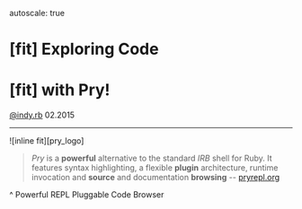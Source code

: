 autoscale: true

# [fit] Exploring Code
# [fit] with __Pry__!

[@indy.rb][indyrb] 02.2015

-------------------------------------------------------------------------------

![inline fit][pry_logo]

> *Pry* is a __powerful__ alternative to the standard *IRB* shell for Ruby.
> It features syntax highlighting, a flexible __plugin__ architecture,
> runtime invocation and __source__ and documentation __browsing__
-- [pryrepl.org][pry]

^ Powerful REPL
Pluggable
Code Browser

[//]: # ( Links                                                               )
[//]: # ( ------------------------------------------------------------------- )
[indyrb]: https://twitter.com/indyrb
[pry]: http://pryrepl.org/
[//]: # ( ------------------------------------------------------------------- )
